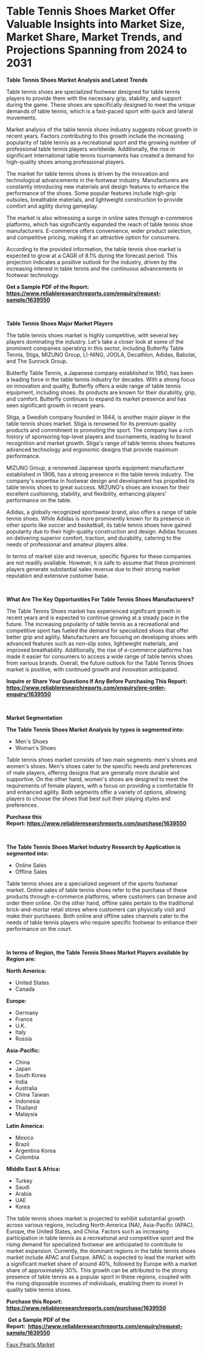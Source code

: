 <p><h1>Table Tennis Shoes Market Offer Valuable Insights into Market Size, Market Share, Market Trends, and Projections Spanning from 2024 to 2031</h1></p><p><strong>Table Tennis Shoes Market Analysis and Latest Trends</strong></p>
<p><p>Table tennis shoes are specialized footwear designed for table tennis players to provide them with the necessary grip, stability, and support during the game. These shoes are specifically designed to meet the unique demands of table tennis, which is a fast-paced sport with quick and lateral movements.</p><p>Market analysis of the table tennis shoes industry suggests robust growth in recent years. Factors contributing to this growth include the increasing popularity of table tennis as a recreational sport and the growing number of professional table tennis players worldwide. Additionally, the rise in significant international table tennis tournaments has created a demand for high-quality shoes among professional players.</p><p>The market for table tennis shoes is driven by the innovation and technological advancements in the footwear industry. Manufacturers are constantly introducing new materials and design features to enhance the performance of the shoes. Some popular features include high-grip outsoles, breathable materials, and lightweight construction to provide comfort and agility during gameplay.</p><p>The market is also witnessing a surge in online sales through e-commerce platforms, which has significantly expanded the reach of table tennis shoe manufacturers. E-commerce offers convenience, wider product selection, and competitive pricing, making it an attractive option for consumers.</p><p>According to the provided information, the table tennis shoe market is expected to grow at a CAGR of 8.1% during the forecast period. This projection indicates a positive outlook for the industry, driven by the increasing interest in table tennis and the continuous advancements in footwear technology.</p></p>
<p><strong>Get a Sample PDF of the Report:&nbsp; <a href="https://www.reliableresearchreports.com/enquiry/request-sample/1639550">https://www.reliableresearchreports.com/enquiry/request-sample/1639550</a></strong></p>
<p>&nbsp;</p>
<p><strong>Table Tennis Shoes Major Market Players</strong></p>
<p><p>The table tennis shoes market is highly competitive, with several key players dominating the industry. Let's take a closer look at some of the prominent companies operating in this sector, including Butterfly Table Tennis, Stiga, MIZUNO Group, LI-NING, JOOLA, Decathlon, Adidas, Babolat, and The Sunrock Group.</p><p>Butterfly Table Tennis, a Japanese company established in 1950, has been a leading force in the table tennis industry for decades. With a strong focus on innovation and quality, Butterfly offers a wide range of table tennis equipment, including shoes. Its products are known for their durability, grip, and comfort. Butterfly continues to expand its market presence and has seen significant growth in recent years.</p><p>Stiga, a Swedish company founded in 1944, is another major player in the table tennis shoes market. Stiga is renowned for its premium quality products and commitment to promoting the sport. The company has a rich history of sponsoring top-level players and tournaments, leading to brand recognition and market growth. Stiga's range of table tennis shoes features advanced technology and ergonomic designs that provide maximum performance.</p><p>MIZUNO Group, a renowned Japanese sports equipment manufacturer established in 1906, has a strong presence in the table tennis industry. The company's expertise in footwear design and development has propelled its table tennis shoes to great success. MIZUNO's shoes are known for their excellent cushioning, stability, and flexibility, enhancing players' performance on the table.</p><p>Adidas, a globally recognized sportswear brand, also offers a range of table tennis shoes. While Adidas is more prominently known for its presence in other sports like soccer and basketball, its table tennis shoes have gained popularity due to their high-quality construction and design. Adidas focuses on delivering superior comfort, traction, and durability, catering to the needs of professional and amateur players alike.</p><p>In terms of market size and revenue, specific figures for these companies are not readily available. However, it is safe to assume that these prominent players generate substantial sales revenue due to their strong market reputation and extensive customer base.</p></p>
<p>&nbsp;</p>
<p><strong>What Are The Key Opportunities For Table Tennis Shoes Manufacturers?</strong></p>
<p><p>The Table Tennis Shoes market has experienced significant growth in recent years and is expected to continue growing at a steady pace in the future. The increasing popularity of table tennis as a recreational and competitive sport has fueled the demand for specialized shoes that offer better grip and agility. Manufacturers are focusing on developing shoes with advanced features such as non-slip soles, lightweight materials, and improved breathability. Additionally, the rise of e-commerce platforms has made it easier for consumers to access a wide range of table tennis shoes from various brands. Overall, the future outlook for the Table Tennis Shoes market is positive, with continued growth and innovation anticipated.</p></p>
<p><strong>Inquire or Share Your Questions If Any Before Purchasing This Report: <a href="https://www.reliableresearchreports.com/enquiry/pre-order-enquiry/1639550">https://www.reliableresearchreports.com/enquiry/pre-order-enquiry/1639550</a></strong></p>
<p>&nbsp;</p>
<p><strong>Market Segmentation</strong></p>
<p><strong>The Table Tennis Shoes Market Analysis by types is segmented into:</strong></p>
<p><ul><li>Men's Shoes</li><li>Woman's Shoes</li></ul></p>
<p><p>Table tennis shoes market consists of two main segments: men's shoes and women's shoes. Men's shoes cater to the specific needs and preferences of male players, offering designs that are generally more durable and supportive. On the other hand, women's shoes are designed to meet the requirements of female players, with a focus on providing a comfortable fit and enhanced agility. Both segments offer a variety of options, allowing players to choose the shoes that best suit their playing styles and preferences.</p></p>
<p><strong>Purchase this Report:&nbsp;<a href="https://www.reliableresearchreports.com/purchase/1639550">https://www.reliableresearchreports.com/purchase/1639550</a></strong></p>
<p>&nbsp;</p>
<p><strong>The Table Tennis Shoes Market Industry Research by Application is segmented into:</strong></p>
<p><ul><li>Online Sales</li><li>Offline Sales</li></ul></p>
<p><p>Table tennis shoes are a specialized segment of the sports footwear market. Online sales of table tennis shoes refer to the purchase of these products through e-commerce platforms, where customers can browse and order them online. On the other hand, offline sales pertain to the traditional brick-and-mortar retail stores where customers can physically visit and make their purchases. Both online and offline sales channels cater to the needs of table tennis players who require specific footwear to enhance their performance on the court.</p></p>
<p>&nbsp;</p>
<p><strong>In terms of Region, the Table Tennis Shoes Market Players available by Region are:</strong></p>
<p>
    <p> <strong> North America: </strong>
        <ul>
            <li>United States</li>
            <li>Canada</li>
        </ul>
        </p> 
    <p> <strong> Europe: </strong>
        <ul>
            <li>Germany</li>
            <li>France</li>
            <li>U.K.</li>
            <li>Italy</li>
            <li>Russia</li>
        </ul>
        </p> 
    <p> <strong> Asia-Pacific: </strong>
        <ul>
            <li>China</li>
            <li>Japan</li>
            <li>South Korea</li>
            <li>India</li>
            <li>Australia</li>
            <li>China Taiwan</li>
            <li>Indonesia</li>
            <li>Thailand</li>
            <li>Malaysia</li>
        </ul>
        </p> 
    <p> <strong> Latin America: </strong>
        <ul>
            <li>Mexico</li>
            <li>Brazil</li>
            <li>Argentina Korea</li>
            <li>Colombia</li>
        </ul>
        </p> 
    <p> <strong> Middle East & Africa: </strong>
        <ul>
            <li>Turkey</li>
            <li>Saudi</li>
            <li>Arabia</li>
            <li>UAE</li>
            <li>Korea</li>
        </ul>
    </p>
    </p>
<p><p>The table tennis shoes market is projected to exhibit substantial growth across various regions, including North America (NA), Asia-Pacific (APAC), Europe, the United States, and China. Factors such as increasing participation in table tennis as a recreational and competitive sport and the rising demand for specialized footwear are anticipated to contribute to market expansion. Currently, the dominant regions in the table tennis shoes market include APAC and Europe. APAC is expected to lead the market with a significant market share of around 40%, followed by Europe with a market share of approximately 30%. This growth can be attributed to the strong presence of table tennis as a popular sport in these regions, coupled with the rising disposable incomes of individuals, enabling them to invest in quality table tennis shoes.</p></p>
<p><strong>Purchase this Report: <a href="https://www.reliableresearchreports.com/purchase/1639550">https://www.reliableresearchreports.com/purchase/1639550</a></strong></p>
<p>&nbsp;<strong>Get a Sample PDF of the Report:&nbsp;&nbsp;<a href="https://www.reliableresearchreports.com/enquiry/request-sample/1639550">https://www.reliableresearchreports.com/enquiry/request-sample/1639550</a></strong></p>
<p><strong></strong></p>
<p><p><a href="https://github.com/bracarafogo/Market-Research-Report-List-1/blob/main/faux-pearls-market.md">Faux Pearls Market</a></p></p>